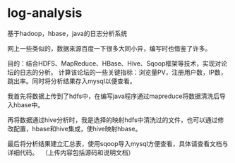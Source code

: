 # log-analysis
基于hadoop，hbase，java的日志分析系统

网上一些类似的，数据来源百度一下很多大同小异，编写时也借鉴了许多。

目的：结合HDFS、MapReduce、HBase、Hive、Sqoop框架等技术，实现对论坛的日志的分析。
计算该论坛的一些关键指标：浏览量PV，注册用户数，IP数，跳出率。同时将分析结果存入mysql以便查看。

  我首先将数据上传到了hdfs中，在编写java程序通过mapreduce将数据清洗后导入hbase中。
  
  再将数据通过hive分析时，我是选择的映射hdfs中清洗过的文件，也可以通过修改配置，hbase和hive集成，使hive映射hbase。
  
  最后将分析结果建立汇总表，使用sqoop导入mysql方便查看，具体请查看文档与详细代码。
  （上传内容包括源码和说明文档）

